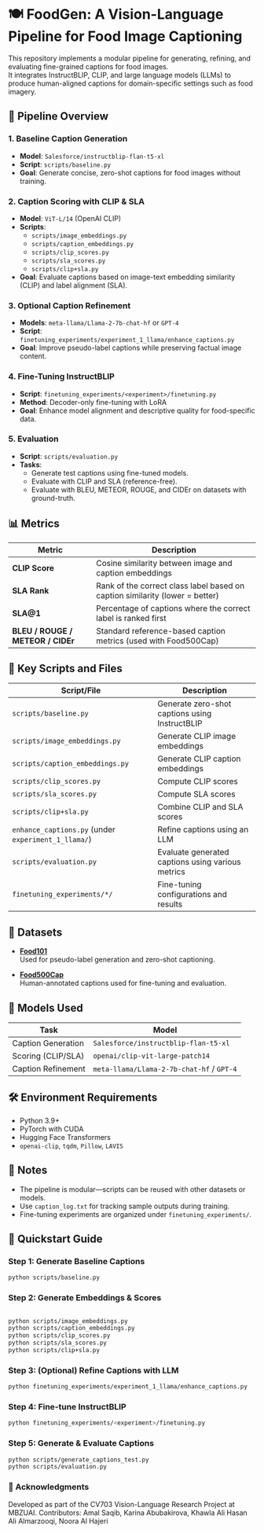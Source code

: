 # 🍽️ FoodGen: A Vision-Language Pipeline for Food Image Captioning

This repository implements a modular pipeline for generating, refining, and evaluating fine-grained captions for food images.  
It integrates InstructBLIP, CLIP, and large language models (LLMs) to produce human-aligned captions for domain-specific settings such as food imagery.

## 🚀 Pipeline Overview

### 1. Baseline Caption Generation
- **Model**: `Salesforce/instructblip-flan-t5-xl`
- **Script**: `scripts/baseline.py`
- **Goal**: Generate concise, zero-shot captions for food images without training.

### 2. Caption Scoring with CLIP & SLA
- **Model**: `ViT-L/14` (OpenAI CLIP)
- **Scripts**:
  - `scripts/image_embeddings.py`
  - `scripts/caption_embeddings.py`
  - `scripts/clip_scores.py`
  - `scripts/sla_scores.py`
  - `scripts/clip+sla.py`
- **Goal**: Evaluate captions based on image-text embedding similarity (CLIP) and label alignment (SLA).

### 3. Optional Caption Refinement
- **Models**: `meta-llama/Llama-2-7b-chat-hf` or `GPT-4`
- **Script**: `finetuning_experiments/experiment_1_llama/enhance_captions.py`
- **Goal**: Improve pseudo-label captions while preserving factual image content.

### 4. Fine-Tuning InstructBLIP
- **Script**: `finetuning_experiments/<experiment>/finetuning.py`
- **Method**: Decoder-only fine-tuning with LoRA
- **Goal**: Enhance model alignment and descriptive quality for food-specific data.

### 5. Evaluation
- **Script**: `scripts/evaluation.py`
- **Tasks**:
  - Generate test captions using fine-tuned models.
  - Evaluate with CLIP and SLA (reference-free).
  - Evaluate with BLEU, METEOR, ROUGE, and CIDEr on datasets with ground-truth.

## 📊 Metrics

| Metric                      | Description                                                              |
|-----------------------------|--------------------------------------------------------------------------|
| **CLIP Score**              | Cosine similarity between image and caption embeddings                  |
| **SLA Rank**                | Rank of the correct class label based on caption similarity (lower = better) |
| **SLA@1**                   | Percentage of captions where the correct label is ranked first          |
| **BLEU / ROUGE / METEOR / CIDEr** | Standard reference-based caption metrics (used with Food500Cap)     |

## 📁 Key Scripts and Files

| Script/File                                          | Description                                         |
|------------------------------------------------------|-----------------------------------------------------|
| `scripts/baseline.py`                                | Generate zero-shot captions using InstructBLIP      |
| `scripts/image_embeddings.py`                        | Generate CLIP image embeddings                      |
| `scripts/caption_embeddings.py`                      | Generate CLIP caption embeddings                    |
| `scripts/clip_scores.py`                             | Compute CLIP scores                                 |
| `scripts/sla_scores.py`                              | Compute SLA scores                                  |
| `scripts/clip+sla.py`                                | Combine CLIP and SLA scores                         |
| `enhance_captions.py` (under `experiment_1_llama/`)  | Refine captions using an LLM                        |
| `scripts/evaluation.py`                              | Evaluate generated captions using various metrics   |
| `finetuning_experiments/*/`                          | Fine-tuning configurations and results              |

## 📂 Datasets

- **[Food101](https://www.kaggle.com/datasets/dansbecker/food-101)**  
  Used for pseudo-label generation and zero-shot captioning.

- **[Food500Cap](https://huggingface.co/datasets/advancedcv/Food500Cap/viewer/default/train)**  
  Human-annotated captions used for fine-tuning and evaluation.

## 🧠 Models Used

| Task                 | Model                                      |
|----------------------|---------------------------------------------|
| Caption Generation   | `Salesforce/instructblip-flan-t5-xl`        |
| Scoring (CLIP/SLA)   | `openai/clip-vit-large-patch14`             |
| Caption Refinement   | `meta-llama/Llama-2-7b-chat-hf` / `GPT-4`   |

## 🛠️ Environment Requirements

- Python 3.9+
- PyTorch with CUDA
- Hugging Face Transformers
- `openai-clip`, `tqdm`, `Pillow`, `LAVIS`

## 📌 Notes

- The pipeline is modular—scripts can be reused with other datasets or models.
- Use `caption_log.txt` for tracking sample outputs during training.
- Fine-tuning experiments are organized under `finetuning_experiments/`.

## 📍 Quickstart Guide

### Step 1: Generate Baseline Captions
```bash
python scripts/baseline.py
```

### Step 2: Generate Embeddings & Scores
```bash

python scripts/image_embeddings.py
python scripts/caption_embeddings.py
python scripts/clip_scores.py
python scripts/sla_scores.py
python scripts/clip+sla.py
```
### Step 3: (Optional) Refine Captions with LLM
``` bash
python finetuning_experiments/experiment_1_llama/enhance_captions.py
```
### Step 4: Fine-tune InstructBLIP
```bash
python finetuning_experiments/<experiment>/finetuning.py
```
### Step 5: Generate & Evaluate Captions
```bash
python scripts/generate_captions_test.py
python scripts/evaluation.py
```
### 🤝 Acknowledgments
Developed as part of the CV703 Vision-Language Research Project at MBZUAI.
Contributors: Amal Saqib, Karina Abubakirova, Khawla Ali Hasan Ali Almarzooqi, Noora Al Hajeri

